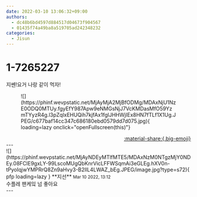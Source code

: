 ```yaml
---
date: 2022-03-10 13:06:32+09:00
authors:
  - dc48b6bd4597d884517d04673f904567
  - 01435f74a49ba8a519705ad242348232
categories:
  - Jisun
---
```


# 1-7265227

<div class="post-container" markdown="1">
<div class="content-container md-sidebar__scrollwrap" markdown="1">

지쎈!요거 나랑 같이 먹자!
<figure markdown="1">
![](https://phinf.wevpstatic.net/MjAyMjA2MjBfODMg/MDAxNjU1NzE0ODQ0MTUy.fgyEfY987Apw9eNMGsNjJ7VcKMDasMfO59YzmTYyzR4g.l3pZqlxEHUQih7kjfAx1fglJHHWjIEx8HN7fTLf1X1Ug.JPEG/c677baf14cc347c686180ebd0579dd7d075.jpg){ loading=lazy onclick="openFullscreen(this)"}
</figure>


</div>
</div>

<div style="text-align: right;" markdown="1">
<a href="https://weverse.io/fromis9/fanpost/1-7265227" style="text-align: right;">:material-share:{.big-emoji}</a>
</div>
---

<div class="comments-container md-sidebar__scrollwrap" markdown="1">
<div class="comment" markdown="1">
<div class='id-container' markdown="1">
![](https://phinf.wevpstatic.net/MjAyNDEyMTlfMTE5/MDAxNzM0NTgzMjY0NDEy.08FClE9gxLY-99LscoMUgQbKnrVicLFFWSqmAi3eGLEg.hXV0n-tPyoIqjwYMPRrQ8Zn9aHvy3-B2llL4LWAZ_bEg.JPEG/image.jpg?type=s72){ pfp loading=lazy }
**<span class="artist">지선</span>** <small>Mar 10 2022, 13:12</small><br>
</div>
<div class='comment-body' markdown="1">
수플레 팬케잌 넘 좋아요
</div>
</div>
</div>
---
